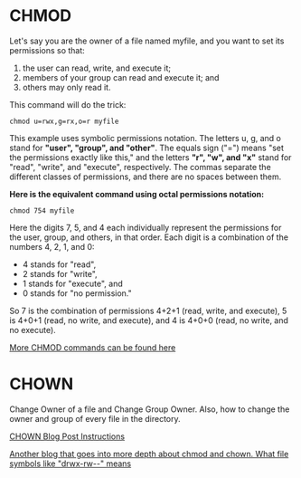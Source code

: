 # CHMOD

Let's say you are the owner of a file named myfile, and you want to set its permissions so that:

<ol>
  <li>the user can read, write, and execute it;</li>
  <li>members of your group can read and execute it; and </li>
  <li>others may only read it.</li>  
</ol>

This command will do the trick:

`chmod u=rwx,g=rx,o=r myfile`

This example uses symbolic permissions notation. The letters u, g, and o stand for **"user", "group", and "other"**. 
The equals sign ("=") means "set the permissions exactly like this," and the letters **"r", "w", and "x"** stand for "read", "write", and "execute", respectively. 
The commas separate the different classes of permissions, and there are no spaces between them.

**Here is the equivalent command using octal permissions notation:**

`chmod 754 myfile`

Here the digits 7, 5, and 4 each individually represent the permissions for the user, group, and others, in that order. 
Each digit is a combination of the numbers 4, 2, 1, and 0:

 <ul>
  <li> 4 stands for "read",</li>
  <li>2 stands for "write",</li>
  <li>1 stands for "execute", and</li>
  <li>0 stands for "no permission."</li>
</ul>

So 7 is the combination of permissions 4+2+1 (read, write, and execute), 5 is 4+0+1 (read, no write, and execute), 
and 4 is 4+0+0 (read, no write, and no execute).

<a href = https://www.computerhope.com/unix/uchmod.htm target="_blank">More CHMOD commands can be found here</a>

# CHOWN

Change Owner of a file and Change Group Owner. Also, how to change the owner and group of every file in the directory. 

<a href = https://linuxize.com/post/linux-chown-command target="_blank">CHOWN Blog Post Instructions </a>

<a href = https://www.cyberciti.biz/faq/how-to-use-chmod-and-chown-command/Another target="_blank"> Another blog that goes into more depth about chmod and chown. What file symbols like "drwx-rw--" means</a>
